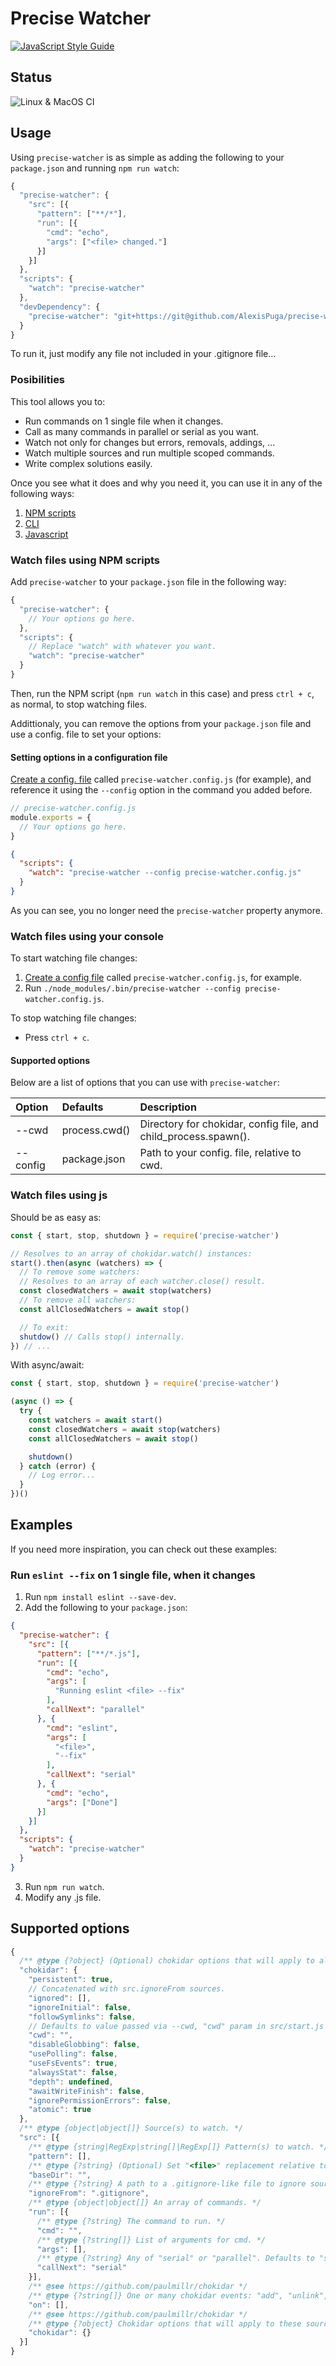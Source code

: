 # Precise Watcher
[![JavaScript Style Guide](https://cdn.rawgit.com/standard/standard/master/badge.svg)](https://github.com/standard/standard)

## Status
![Linux & MacOS CI](https://github.com/AlexisPuga/precise-watcher/workflows/Linux%20%26%20MacOS%20CI/badge.svg)

## Usage
Using `precise-watcher` is as simple as adding the following to your `package.json` and running `npm run watch`:
``` js
{
  "precise-watcher": {
    "src": [{
      "pattern": ["**/*"],
      "run": [{
        "cmd": "echo",
        "args": ["<file> changed."]
      }]
    }]
  },
  "scripts": {
    "watch": "precise-watcher"
  },
  "devDependency": {
    "precise-watcher": "git+https://git@github.com/AlexisPuga/precise-watcher.git" // NPM package not available yet until version 1.
  }
}
```
To run it, just modify any file not included in your .gitignore file...

### Posibilities
This tool allows you to:
- Run commands on 1 single file when it changes.
- Call as many commands in parallel or serial as you want.
- Watch not only for changes but errors, removals, addings, ...
- Watch multiple sources and run multiple scoped commands.
- Write complex solutions easily.

Once you see what it does and why you need it, you can use it in any of the following ways:
1. [NPM scripts](#watch-files-using-npm-scripts)
2. [CLI](#watch-files-using-your-console)
3. [Javascript](#watch-files-using-js)

### Watch files using NPM scripts
Add `precise-watcher` to your `package.json` file in the following way:
``` js
{
  "precise-watcher": {
    // Your options go here.
  },
  "scripts": {
    // Replace "watch" with whatever you want.
    "watch": "precise-watcher"
  }
}
```
Then, run the NPM script (`npm run watch` in this case) and press `ctrl + c`, as normal, to stop watching files.

Addittionaly, you can remove the options from your `package.json` file and use a config. file to set your options:

#### Setting options in a configuration file
[Create a config. file](#create-a-config-file) called ` precise-watcher.config.js ` (for example), and reference it using the ` --config ` option in the command you added before.

``` js
// precise-watcher.config.js
module.exports = {
  // Your options go here.
}
```
``` json
{
  "scripts": {
    "watch": "precise-watcher --config precise-watcher.config.js"
  }
}
```
As you can see, you no longer need the `precise-watcher` property anymore.

### Watch files using your console
To start watching file changes:
1. [Create a config file](#create-a-config-file) called `precise-watcher.config.js`, for example.
2. Run `./node_modules/.bin/precise-watcher --config precise-watcher.config.js`.

To stop watching file changes:
- Press `ctrl + c`.

#### Supported options
Below are a list of options that you can use with `precise-watcher`:

Option   | Defaults      | Description 
:------- | :------------ | :----------
--cwd    | process.cwd() | Directory for chokidar, config file, and child_process.spawn().
--config | package.json  | Path to your config. file, relative to cwd.

### Watch files using js
Should be as easy as:
``` js
const { start, stop, shutdown } = require('precise-watcher')

// Resolves to an array of chokidar.watch() instances:
start().then(async (watchers) => {
  // To remove some watchers:
  // Resolves to an array of each watcher.close() result.
  const closedWatchers = await stop(watchers)
  // To remove all watchers:
  const allClosedWatchers = await stop()

  // To exit:
  shutdow() // Calls stop() internally.
}) // ...
```
With async/await:
``` js
const { start, stop, shutdown } = require('precise-watcher')

(async () => {
  try {
    const watchers = await start()
    const closedWatchers = await stop(watchers)
    const allClosedWatchers = await stop()

    shutdown()
  } catch (error) {
    // Log error...
  }
})()
```

## Examples
If you need more inspiration, you can check out these examples:

### Run `eslint --fix` on 1 single file, when it changes
1. Run `npm install eslint --save-dev`.
2. Add the following to your `package.json`:
``` json
{
  "precise-watcher": {
    "src": [{
      "pattern": ["**/*.js"],
      "run": [{
        "cmd": "echo",
        "args": [
          "Running eslint <file> --fix"
        ],
        "callNext": "parallel"
      }, {
        "cmd": "eslint",
        "args": [
          "<file>",
          "--fix"
        ],
        "callNext": "serial"
      }, {
        "cmd": "echo",
        "args": ["Done"]
      }]
    }]
  },
  "scripts": {
    "watch": "precise-watcher"
  }
}
```
3. Run `npm run watch`.
4. Modify any .js file.

## Supported options
``` js
{
  /** @type {?object} (Optional) chokidar options that will apply to all sources. Defaults to the following, as of chokidar@3.5: */
  "chokidar": {
    "persistent": true,
    // Concatenated with src.ignoreFrom sources.
    "ignored": [],
    "ignoreInitial": false,
    "followSymlinks": false,
    // Defaults to value passed via --cwd, "cwd" param in src/start.js' main function, or process.cwd()
    "cwd": "",
    "disableGlobbing": false,
    "usePolling": false,
    "useFsEvents": true,
    "alwaysStat": false,
    "depth": undefined,
    "awaitWriteFinish": false,
    "ignorePermissionErrors": false,
    "atomic": true
  },
  /** @type {object|object[]} Source(s) to watch. */
  "src": [{
    /** @type {string|RegExp|string[]|RegExp[]} Pattern(s) to watch. */
    "pattern": [],
    /** @type {?string} (Optional) Set "<file>" replacement relative to this value. Basically: path.relative(baseDir, watchedFile). Useful to convert /some/path/file to /file, for example */
    "baseDir": "",
    /** @type {?string} A path to a .gitignore-like file to ignore sources matched by src.pattern. Relative to cwd. */
    "ignoreFrom": ".gitignore",
    /** @type {object|object[]} An array of commands. */
    "run": [{
      /** @type {?string} The command to run. */
      "cmd": "",
      /** @type {?string[]} List of arguments for cmd. */
      "args": [],
      /** @type {?string} Any of "serial" or "parallel". Defaults to "serial". */
      "callNext": "serial"
    }],
    /** @see https://github.com/paulmillr/chokidar */
    /** @type {?string[]} One or many chokidar events: "add", "unlink", "addDir", "unlinkDir", "error", "ready", "raw". Defaults to "change". */
    "on": [],
    /** @see https://github.com/paulmillr/chokidar */
    /** @type {?object} Chokidar options that will apply to these sources only. Merged with global "chokidar" options. */
    "chokidar": {}
  }]
}
```
